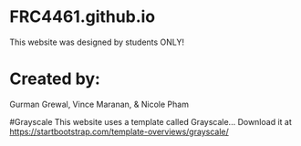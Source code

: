 # FRC4461.github.io
This website was designed by students ONLY!


# Created by:
Gurman Grewal, Vince Maranan, & Nicole Pham


#Grayscale
This website uses a template called Grayscale... Download it at https://startbootstrap.com/template-overviews/grayscale/
